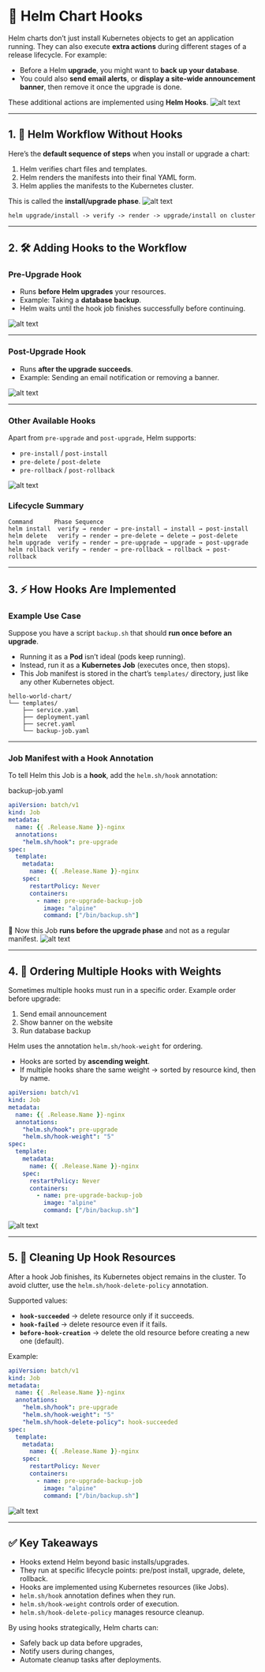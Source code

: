 

# 📌 Helm Chart Hooks

Helm charts don’t just install Kubernetes objects to get an application running. They can also execute **extra actions** during different stages of a release lifecycle.
For example:

* Before a Helm **upgrade**, you might want to **back up your database**.
* You could also **send email alerts**, or **display a site-wide announcement banner**, then remove it once the upgrade is done.

These additional actions are implemented using **Helm Hooks**.
![alt text](../19-class-chart-hooks/image.png)

---

## 1. 🔄 Helm Workflow Without Hooks

Here’s the **default sequence of steps** when you install or upgrade a chart:

1. Helm verifies chart files and templates.
2. Helm renders the manifests into their final YAML form.
3. Helm applies the manifests to the Kubernetes cluster.

This is called the **install/upgrade phase**.
![alt text](../19-class-chart-hooks/image-1.png)

```
helm upgrade/install -> verify -> render -> upgrade/install on cluster
```

---

## 2. 🛠️ Adding Hooks to the Workflow

### Pre-Upgrade Hook

* Runs **before Helm upgrades** your resources.
* Example: Taking a **database backup**.
* Helm waits until the hook job finishes successfully before continuing.

![alt text](../19-class-chart-hooks/image-2.png)

---

### Post-Upgrade Hook

* Runs **after the upgrade succeeds**.
* Example: Sending an email notification or removing a banner.

![alt text](../19-class-chart-hooks/image-3.png)

---

### Other Available Hooks

Apart from `pre-upgrade` and `post-upgrade`, Helm supports:

* `pre-install` / `post-install`
* `pre-delete` / `post-delete`
* `pre-rollback` / `post-rollback`

![alt text](../19-class-chart-hooks/image-4.png)

### Lifecycle Summary

```
Command      Phase Sequence
helm install  verify → render → pre-install → install → post-install
helm delete   verify → render → pre-delete → delete → post-delete
helm upgrade  verify → render → pre-upgrade → upgrade → post-upgrade
helm rollback verify → render → pre-rollback → rollback → post-rollback
```

---

## 3. ⚡ How Hooks Are Implemented

### Example Use Case

Suppose you have a script `backup.sh` that should **run once before an upgrade**.

* Running it as a **Pod** isn’t ideal (pods keep running).
* Instead, run it as a **Kubernetes Job** (executes once, then stops).
* This Job manifest is stored in the chart’s `templates/` directory, just like any other Kubernetes object.

```
hello-world-chart/
└── templates/
    ├── service.yaml
    ├── deployment.yaml
    ├── secret.yaml
    └── backup-job.yaml
```

---

### Job Manifest with a Hook Annotation

To tell Helm this Job is a **hook**, add the `helm.sh/hook` annotation:

backup-job.yaml

```yaml
apiVersion: batch/v1
kind: Job
metadata:
  name: {{ .Release.Name }}-nginx
  annotations:
    "helm.sh/hook": pre-upgrade
spec:
  template:
    metadata:
      name: {{ .Release.Name }}-nginx
    spec:
      restartPolicy: Never
      containers:
        - name: pre-upgrade-backup-job
          image: "alpine"
          command: ["/bin/backup.sh"]
```

📌 Now this Job **runs before the upgrade phase** and not as a regular manifest.
![alt text](../19-class-chart-hooks/image-5.png)

---

## 4. 🎯 Ordering Multiple Hooks with Weights

Sometimes multiple hooks must run in a specific order.
Example order before upgrade:

1. Send email announcement
2. Show banner on the website
3. Run database backup

Helm uses the annotation `helm.sh/hook-weight` for ordering.

* Hooks are sorted by **ascending weight**.
* If multiple hooks share the same weight → sorted by resource kind, then by name.

```yaml
apiVersion: batch/v1
kind: Job
metadata:
  name: {{ .Release.Name }}-nginx
  annotations:
    "helm.sh/hook": pre-upgrade
    "helm.sh/hook-weight": "5"
spec:
  template:
    metadata:
      name: {{ .Release.Name }}-nginx
    spec:
      restartPolicy: Never
      containers:
        - name: pre-upgrade-backup-job
          image: "alpine"
          command: ["/bin/backup.sh"]
```

![alt text](../19-class-chart-hooks/image-6.png)

---

## 5. 🧹 Cleaning Up Hook Resources

After a hook Job finishes, its Kubernetes object remains in the cluster.
To avoid clutter, use the `helm.sh/hook-delete-policy` annotation.

Supported values:

* **`hook-succeeded`** → delete resource only if it succeeds.
* **`hook-failed`** → delete resource even if it fails.
* **`before-hook-creation`** → delete the old resource before creating a new one (default).

Example:

```yaml
apiVersion: batch/v1
kind: Job
metadata:
  name: {{ .Release.Name }}-nginx
  annotations:
    "helm.sh/hook": pre-upgrade
    "helm.sh/hook-weight": "5"
    "helm.sh/hook-delete-policy": hook-succeeded
spec:
  template:
    metadata:
      name: {{ .Release.Name }}-nginx
    spec:
      restartPolicy: Never
      containers:
        - name: pre-upgrade-backup-job
          image: "alpine"
          command: ["/bin/backup.sh"]
```

![alt text](../19-class-chart-hooks/image-7.png)

---

## ✅ Key Takeaways

* Hooks extend Helm beyond basic installs/upgrades.
* They run at specific lifecycle points: pre/post install, upgrade, delete, rollback.
* Hooks are implemented using Kubernetes resources (like Jobs).
* `helm.sh/hook` annotation defines when they run.
* `helm.sh/hook-weight` controls order of execution.
* `helm.sh/hook-delete-policy` manages resource cleanup.

By using hooks strategically, Helm charts can:

* Safely back up data before upgrades,
* Notify users during changes,
* Automate cleanup tasks after deployments.


